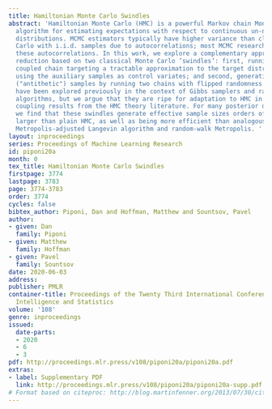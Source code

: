 ```yaml
---
title: Hamiltonian Monte Carlo Swindles
abstract: 'Hamiltonian Monte Carlo (HMC) is a powerful Markov chain Monte Carlo (MCMC)
  algorithm for estimating expectations with respect to continuous un-normalized probability
  distributions. MCMC estimators typically have higher variance than classical Monte
  Carlo with i.i.d. samples due to autocorrelations; most MCMC research tries to reduce
  these autocorrelations. In this work, we explore a complementary approach to variance
  reduction based on two classical Monte Carlo ’swindles’: first, running an auxiliary
  coupled chain targeting a tractable approximation to the target distribution, and
  using the auxiliary samples as control variates; and second, generating anti-correlated
  ("antithetic") samples by running two chains with flipped randomness. Both ideas
  have been explored previously in the context of Gibbs samplers and random-walk Metropolis
  algorithms, but we argue that they are ripe for adaptation to HMC in light of recent
  coupling results from the HMC theory literature. For many posterior distributions,
  we find that these swindles generate effective sample sizes orders of magnitude
  larger than plain HMC, as well as being more efficient than analogous swindles for
  Metropolis-adjusted Langevin algorithm and random-walk Metropolis. '
layout: inproceedings
series: Proceedings of Machine Learning Research
id: piponi20a
month: 0
tex_title: Hamiltonian Monte Carlo Swindles
firstpage: 3774
lastpage: 3783
page: 3774-3783
order: 3774
cycles: false
bibtex_author: Piponi, Dan and Hoffman, Matthew and Sountsov, Pavel
author:
- given: Dan
  family: Piponi
- given: Matthew
  family: Hoffman
- given: Pavel
  family: Sountsov
date: 2020-06-03
address: 
publisher: PMLR
container-title: Proceedings of the Twenty Third International Conference on Artificial
  Intelligence and Statistics
volume: '108'
genre: inproceedings
issued:
  date-parts:
  - 2020
  - 6
  - 3
pdf: http://proceedings.mlr.press/v108/piponi20a/piponi20a.pdf
extras:
- label: Supplementary PDF
  link: http://proceedings.mlr.press/v108/piponi20a/piponi20a-supp.pdf
# Format based on citeproc: http://blog.martinfenner.org/2013/07/30/citeproc-yaml-for-bibliographies/
---
```

